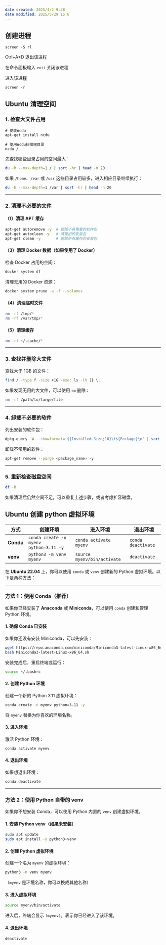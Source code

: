 ```yaml
---
date created: 2025/4/2 9:38
date modified: 2025/5/29 15:8
---
```

## 创建进程

```shell
screen -S rl
```

Ctrl+A+D 退出该进程

在命令面板输入 `exit` 关闭该进程

进入该进程

```shell
screen -r
```

## Ubuntu 清理空间

### **1. 检查大文件占用**

```shell
# 安装ncdu
apt-get install ncdu

# 使用ncdu扫描根目录
ncdu /
```

先查找哪些目录占用的空间最大：

```bash
du -h --max-depth=1 / | sort -hr | head -n 20
```

如果 `/home`、`/var` 或 `/usr` 这些目录占用较多，进入相应目录继续执行：

```bash
du -h --max-depth=1 /var | sort -hr | head -n 20
```

---

### **2. 清理不必要的文件**

#### **（1）清理 APT 缓存**

```bash
apt-get autoremove -y  # 删除不再需要的软件包
apt-get autoclean -y   # 清理旧的安装包
apt-get clean -y       # 删除所有缓存的安装包
```

#### **（3）清理 Docker 数据（如果使用了 Docker）**

检查 Docker 占用的空间：

```bash
docker system df
```

清理无用的 Docker 资源：

```bash
docker system prune -a -f --volumes
```

#### **（4）清理临时文件**

```bash
rm -rf /tmp/*
rm -rf /var/tmp/*
```

#### **（5）清理缓存**

```bash
rm -rf ~/.cache/*
```

---

### **3. 查找并删除大文件**

查找大于 1GB 的文件：

```bash
find / -type f -size +1G -exec ls -lh {} \;
```

如果发现无用的大文件，可以使用 `rm` 删除：

```bash
rm -rf /path/to/large/file
```

---

### **4. 卸载不必要的软件**

列出安装的软件包：

```bash
dpkg-query -W --showformat='${Installed-Size;10}\t${Package}\n' | sort -k1,1n | tail -n 20
```

卸载不常用的软件：

```bash
apt-get remove --purge <package_name> -y
```

---

### **5. 重新检查磁盘空间**

```bash
df -h
```

如果清理后仍然空间不足，可以重复上述步骤，或者考虑扩容磁盘。

## Ubuntu 创建 python 虚拟环境

| 方式        | 创建环境                                   | 进入环境                        | 退出环境               |
| --------- | -------------------------------------- | --------------------------- | ------------------ |
| **Conda** | `conda create -n myenv python=3.11 -y` | `conda activate myenv`      | `conda deactivate` |
| **venv**  | `python3 -m venv myenv`                | `source myenv/bin/activate` | `deactivate`       |

在 **Ubuntu 22.04** 上，你可以使用 `conda` 或 `venv` 创建新的 Python 虚拟环境。以下是两种方法：

---

### **方法 1：使用 Conda（推荐）**

如果你已经安装了 **Anaconda** 或 **Miniconda**，可以使用 `conda` 创建和管理 Python 环境。

#### **1. 确保 Conda 已安装**

如果你还没有安装 Miniconda，可以先安装：

```bash
wget https://repo.anaconda.com/miniconda/Miniconda3-latest-Linux-x86_64.sh
bash Miniconda3-latest-Linux-x86_64.sh
```

安装完成后，重启终端或运行：

```bash
source ~/.bashrc
```

#### **2. 创建 Python 环境**

创建一个新的 Python 3.11 虚拟环境：

```bash
conda create -n myenv python=3.11 -y
```

将 `myenv` 替换为你喜欢的环境名称。

#### **3. 进入环境**

激活 Python 环境：

```bash
conda activate myenv
```

#### **4. 退出环境**

如果想退出环境：

```bash
conda deactivate
```

---

### **方法 2：使用 Python 自带的 venv**

如果你不想安装 Conda，可以使用 Python 内置的 `venv` 创建虚拟环境。

#### **1. 安装 Python venv（如果未安装）**

```bash
sudo apt update
sudo apt install -y python3-venv
```

#### **2. 创建 Python 虚拟环境**

创建一个名为 `myenv` 的虚拟环境：

```bash
python3 -m venv myenv
```

（`myenv` 是环境名称，你可以换成其他名称）

#### **3. 进入虚拟环境**

```bash
source myenv/bin/activate
```

进入后，终端会显示 `(myenv)`，表示你已经进入了该环境。

#### **4. 退出环境**

```bash
deactivate
```
